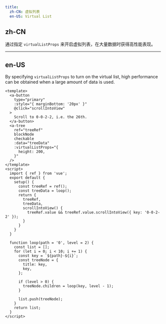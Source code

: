 ```yaml
title:
  zh-CN: 虚拟列表
  en-US: Virtual List
```

## zh-CN

通过指定 `virtualListProps` 来开启虚拟列表，在大量数据时获得高性能表现。

---

## en-US

By specifying `virtualListProps` to turn on the virtual list, high performance can be obtained when a large amount of data is used.

```vue
<template>
  <a-button
    type="primary"
    :style="{ marginBottom: '20px' }"
    @click="scrollIntoView"
  >
    Scroll to 0-0-2-2, i.e. the 26th.
  </a-button>
  <a-tree
    ref="treeRef"
    blockNode
    checkable
    :data="treeData"
    :virtualListProps="{
      height: 200,
    }"
  />
</template>
<script>
  import { ref } from 'vue';
  export default {
    setup() {
      const treeRef = ref();
      const treeData = loop();
      return {
        treeRef,
        treeData,
        scrollIntoView() {
          treeRef.value && treeRef.value.scrollIntoView({ key: '0-0-2-2' });
        }
      }
    }
  }

  function loop(path = '0', level = 2) {
    const list = [];
    for (let i = 0; i < 10; i += 1) {
      const key = `${path}-${i}`;
      const treeNode = {
        title: key,
        key,
      };

      if (level > 0) {
        treeNode.children = loop(key, level - 1);
      }

      list.push(treeNode);
    }
    return list;
  }
</script>
```
